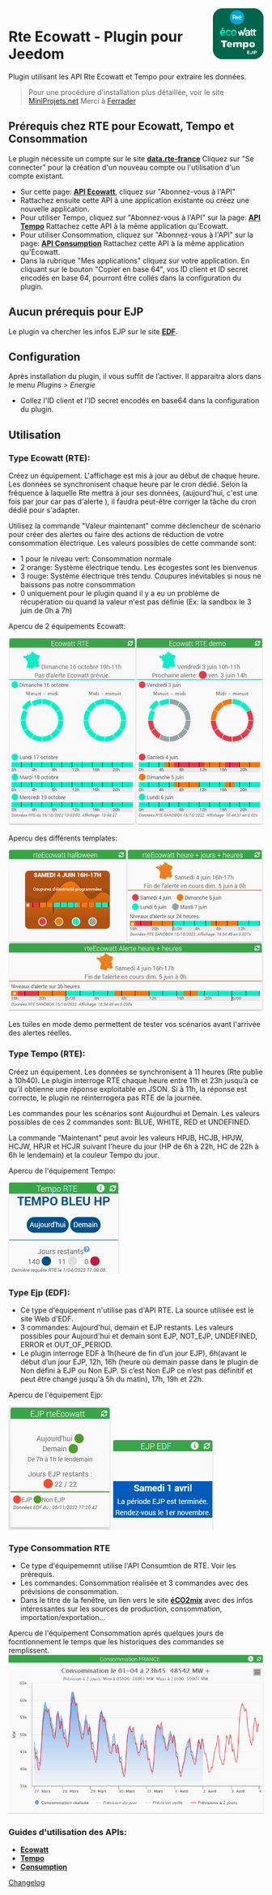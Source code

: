 <img align="right" src="../images/rteEcowatt_icon.png" width="100">

# Rte Ecowatt - Plugin pour Jeedom

Plugin utilisant les API Rte Ecowatt et Tempo pour extraire les données.

> Pour une procédure d'installation plus détaillée, voir le site [MiniProjets.net](https://miniprojets.net/index.php/2022/10/13/plugin-rteecowatt-ou-comment-preparer-sa-domotique-a-la-reduction-denergie/) Merci à [Ferrader](https://community.jeedom.com/u/ferrader)

## Prérequis chez RTE pour Ecowatt, Tempo et Consommation

Le plugin nécessite un compte sur le site [**data.rte-france**](https://data.rte-france.com) Cliquez sur "Se connecter" pour la création d'un nouveau compte ou l'utilisation d'un compte existant.
- Sur cette page: [**API Ecowatt**](https://data.rte-france.com/catalog/-/api/consumption/Ecowatt/v5.0), cliquez sur "Abonnez-vous à l'API"
- Rattachez ensuite cette API à une application existante ou créez une nouvelle application.
- Pour utiliser Tempo, cliquez sur "Abonnez-vous à l'API" sur la page: [**API Tempo**](https://data.rte-france.com/catalog/-/api/consumption/Tempo-Like-Supply-Contract/v1.1) Rattachez cette API à la même application qu'Ecowatt.
- Pour utiliser Consommation, cliquez sur "Abonnez-vous à l'API" sur la page: [**API Consumption**](https://data.rte-france.com/catalog/-/api/consumption/Consumption/v1.2) Rattachez cette API à la même application qu'Ecowatt.
- Dans la rubrique "Mes applications" cliquez sur votre application. En cliquant sur le bouton "Copier en base 64", vos ID client et ID secret encodés en base 64, pourront être collés dans la configuration du plugin. 

## Aucun prérequis pour EJP
Le plugin va chercher les infos EJP sur le site [**EDF**](https://particulier.edf.fr/fr/accueil/gestion-contrat/options/ejp.html).

## Configuration

Après installation du plugin, il vous suffit de l’activer.
Il apparaitra alors dans le menu *Plugins > Energie*
- Collez l'ID client et l'ID secret encodés en base64 dans la configuration du plugin.

## Utilisation
### Type Ecowatt (RTE):
Créez un équipement. L'affichage est mis à jour au début de chaque heure. Les données se synchronisent chaque heure par le cron dédié. Selon la fréquence à laquelle Rte mettra à jour ses données, (aujourd'hui, c'est une fois par jour car pas d'alerte ), il faudra peut-être corriger la tâche du cron dédié pour s'adapter. 

Utilisez la commande "Valeur maintenant" comme déclencheur de scénario pour créer des alertes ou faire des actions de réduction de votre consommation électrique. Les valeurs possibles de cette commande sont:
- 1 pour le niveau vert: Consommation normale
- 2 orange: Système électrique tendu. Les écogestes sont les bienvenus 
- 3 rouge: Système électrique très tendu. Coupures inévitables si nous ne baissons pas notre consommation 
- 0 uniquement pour le plugin quand il y a eu un problème de récupération ou quand la valeur n'est pas définie (Ex: la sandbox le 3 juin de 0h à 7h)

Apercu de 2 équipements Ecowatt:

<img src="../images/EcowattTuiles.png">

Apercu des différents templates:

<img src="../images/rteEcowattTemplates.PNG">

Les tuiles en mode demo permettent de tester vos scénarios avant l'arrivée des alertes réelles.

### Type Tempo (RTE):
Créez un équipement. Les données se synchronisent à 11 heures (Rte publie à 10h40).
Le plugin interroge RTE chaque heure entre 11h et 23h jusqu’à ce qu’il obtienne une réponse exploitable en JSON. Si à 11h, la réponse est correcte, le plugin ne réinterrogera pas RTE de la journée.

Les commandes pour les scénarios sont Aujourdhui et Demain.
Les valeurs possibles de ces 2 commandes sont: BLUE, WHITE, RED et UNDEFINED.

La commande "Maintenant" peut avoir les valeurs HPJB, HCJB, HPJW, HCJW, HPJR et HCJR suivant l'heure du jour (HP de 6h à 22h, HC de 22h à 6h le lendemain) et la couleur Tempo du jour.

Apercu de l'équipement Tempo:

<img src="../images/TempoTuile.png">

### Type Ejp (EDF):
- Ce type d'équipement n'utilise pas d'API RTE. La source utilisée est le site Web d'EDF.
- 3 commandes: Aujourd'hui, demain et EJP restants. Les valeurs possibles pour Aujourd'hui et demain sont EJP, NOT_EJP, UNDEFINED, ERROR et OUT_OF_PERIOD.
- Le plugin interroge EDF à 1h(heure de fin d’un jour EJP), 6h(avant le début d’un jour EJP, 12h, 16h (heure où demain passe dans le plugin de Non défini à EJP ou Non EJP. Si c’est Non EJP ce n’est pas définitif et peut être changé jusqu'à 5h du matin), 17h, 19h et 22h.

Apercu de l'équipement Ejp:

<img src="../images/EjpTuile.png"> <img src="../images/EjpTuileHorsSaison.png">

### Type Consommation RTE
- Ce type d'équipememnt utilise l'API Consumtion de RTE. Voir les prérequis.
- Les commandes: Consommation réalisée et 3 commandes avec des prévisions de consommation.
- Dans le titre de la fenêtre, un lien vers le site [**éCO2mix**](https://www.rte-france.com/eco2mix) avec des infos intéressantes sur les sources de production, consommation, importation/exportation...

Apercu de l'équipement Consommation aprés quelques jours de focntionnement le temps que les historiques des commandes se remplissent.
<img src="../images/rteConsommation.png">

### Guides d'utilisation des APIs:
- [**Ecowatt**](https://data.rte-france.com/catalog/-/api/doc/user-guide/Ecowatt/4.0)
- [**Tempo**](https://data.rte-france.com/catalog/-/api/doc/user-guide/Tempo+Like+Supply+Contract/1.1)
- [**Consumption**](https://data.rte-france.com/catalog/-/api/doc/user-guide/Consumption/1.2)


[Changelog](changelog.md)

